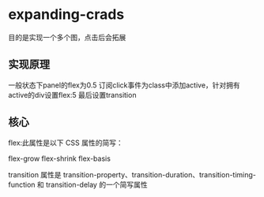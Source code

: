 # expanding-crads
目的是实现一个多个图，点击后会拓展

## 实现原理
一般状态下panel的flex为0.5
订阅click事件为class中添加active，针对拥有active的div设置flex:5
最后设置transition

## 核心
flex:此属性是以下 CSS 属性的简写：

flex-grow
flex-shrink
flex-basis

transition 属性是 transition-property、transition-duration、transition-timing-function 和 transition-delay 的一个简写属性
